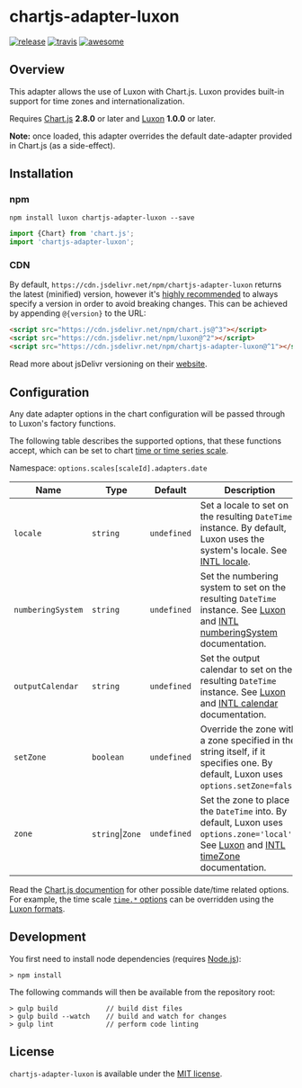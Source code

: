 # chartjs-adapter-luxon

[![release](https://img.shields.io/github/release/chartjs/chartjs-adapter-luxon.svg?style=flat-square&maxAge=600)](https://github.com/chartjs/chartjs-adapter-luxon/releases/latest) [![travis](https://img.shields.io/travis/chartjs/chartjs-adapter-luxon.svg?style=flat-square&maxAge=60)](https://travis-ci.org/chartjs/chartjs-adapter-luxon) [![awesome](https://awesome.re/badge-flat2.svg)](https://github.com/chartjs/awesome)

## Overview

This adapter allows the use of Luxon with Chart.js. Luxon provides built-in support for time zones and internationalization.

Requires [Chart.js](https://github.com/chartjs/Chart.js/releases) **2.8.0** or later and [Luxon](https://moment.github.io/luxon/) **1.0.0** or later.

**Note:** once loaded, this adapter overrides the default date-adapter provided in Chart.js (as a side-effect).

## Installation

### npm

```
npm install luxon chartjs-adapter-luxon --save
```

```javascript
import {Chart} from 'chart.js';
import 'chartjs-adapter-luxon';
```

### CDN

By default, `https://cdn.jsdelivr.net/npm/chartjs-adapter-luxon` returns the latest (minified) version, however it's [highly recommended](https://www.jsdelivr.com/features) to always specify a version in order to avoid breaking changes. This can be achieved by appending `@{version}` to the URL:

```html
<script src="https://cdn.jsdelivr.net/npm/chart.js@^3"></script>
<script src="https://cdn.jsdelivr.net/npm/luxon@^2"></script>
<script src="https://cdn.jsdelivr.net/npm/chartjs-adapter-luxon@^1"></script>
```

Read more about jsDelivr versioning on their [website](http://www.jsdelivr.com/).

## Configuration

Any date adapter options in the chart configuration will be passed through to Luxon's factory functions.

The following table describes the supported options, that these functions accept, which can be set to chart [time or time series scale](https://www.chartjs.org/docs/latest/axes/cartesian/time.html).

Namespace: `options.scales[scaleId].adapters.date`

| Name | Type | Default | Description
| ---- | ---- | ------- | -----------
| `locale` | `string` | `undefined` | Set a locale to set on the resulting `DateTime` instance. By default, Luxon uses the system's locale. See [INTL locale](https://developer.mozilla.org/en-US/docs/Web/JavaScript/Reference/Global_Objects/Intl#locale_identification_and_negotiation).
| `numberingSystem` | `string` | `undefined` | Set the numbering system to set on the resulting `DateTime` instance. See [Luxon](https://moment.github.io/luxon/#/intl?id=numberingsystem) and [INTL numberingSystem](https://developer.mozilla.org/en-US/docs/Web/JavaScript/Reference/Global_Objects/Intl/DateTimeFormat/DateTimeFormat#syntax) documentation.
| `outputCalendar` | `string` | `undefined` | Set the output calendar to set on the resulting `DateTime` instance. See [Luxon](https://moment.github.io/luxon/#/calendars?id=output-calendars) and [INTL calendar](https://developer.mozilla.org/en-US/docs/Web/JavaScript/Reference/Global_Objects/Intl/DateTimeFormat/DateTimeFormat#syntax) documentation.
| `setZone` | `boolean` | `undefined` | Override the zone with a zone specified in the string itself, if it specifies one. By default, Luxon uses `options.setZone=false`.
| `zone` | `string`\|`Zone` | `undefined` | Set the zone to place the `DateTime` into. By default, Luxon uses `options.zone='local'`. See [Luxon](https://moment.github.io/luxon/#/zones?id=luxon-works-with-time-zones) and [INTL timeZone](https://developer.mozilla.org/en-US/docs/Web/JavaScript/Reference/Global_Objects/Intl/DateTimeFormat/DateTimeFormat#syntax) documentation.

Read the [Chart.js documention](https://www.chartjs.org/docs/latest) for other possible date/time related options. For example, the time scale [`time.*` options](https://www.chartjs.org/docs/latest/axes/cartesian/time.html#configuration-options) can be overridden using the [Luxon formats](https://moment.github.io/luxon/#/formatting).

## Development

You first need to install node dependencies (requires [Node.js](https://nodejs.org/)):

```
> npm install
```

The following commands will then be available from the repository root:

```
> gulp build            // build dist files
> gulp build --watch    // build and watch for changes
> gulp lint             // perform code linting
```

## License

`chartjs-adapter-luxon` is available under the [MIT license](LICENSE.md).

